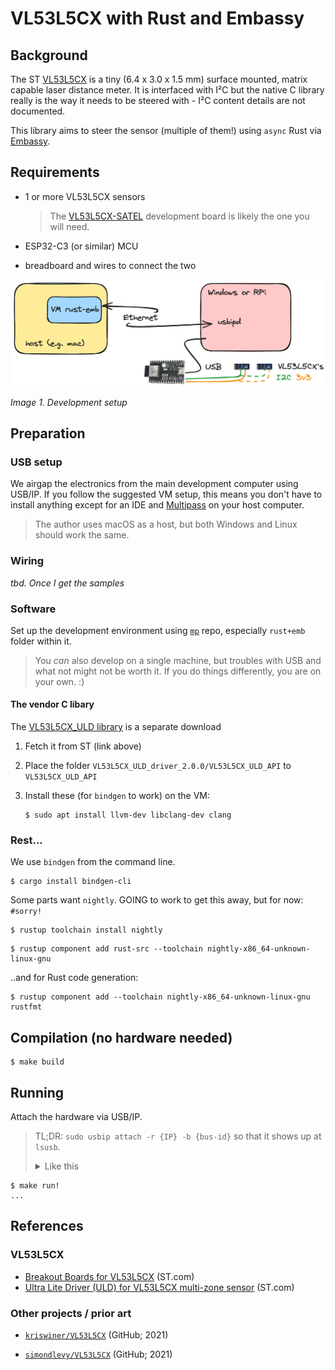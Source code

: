 # VL53L5CX with Rust and Embassy

## Background

The ST [VL53L5CX](https://www.st.com/en/imaging-and-photonics-solutions/vl53l5cx.html) is a tiny (6.4 x 3.0 x 1.5 mm) surface mounted, matrix capable laser distance meter. It is interfaced with I²C but the native C library really is the way it needs to be steered with - I²C content details are not documented.

This library aims to steer the sensor (multiple of them!) using `async` Rust via [Embassy](http://embassy.dev/).

## Requirements

- 1 or more VL53L5CX sensors

	>The [VL53L5CX-SATEL](https://www.digikey.fi/fi/products/detail/stmicroelectronics/VL53L5CX-SATEL/14552430) development board is likely the one you will need.

- ESP32-C3 (or similar) MCU
- breadboard and wires to connect the two

![](.images/layout.png)

*Image 1. Development setup*

<!-- editor's note: 
Original is stored in `.excalidraw/`
-->

<!-- Developed on
macOS 14.5
Multipass 1.14.0-rc1
ESP32-C3-Devkit-C02 (revision xxx)
//coming VL53L5CX-SATEL (x2)
-->

## Preparation

### USB setup

We airgap the electronics from the main development computer using USB/IP. If you follow the suggested VM setup, this means you don't have to install anything except for an IDE and [Multipass](https://multipass.run) on your host computer.

>The author uses macOS as a host, but both Windows and Linux should work the same.

### Wiring

*tbd. Once I get the samples*

### Software

Set up the development environment using [`mp`](https://github.com/akauppi/mp) repo, especially `rust+emb` folder within it.

>You *can* also develop on a single machine, but troubles with USB and what not might not be worth it. If you do things differently, you are on your own. :)

#### The vendor C libary

The [VL53L5CX_ULD library](https://www.st.com/en/embedded-software/stsw-img023.html) is a separate download

1. Fetch it from ST (link above)
2. Place the folder `VL53L5CX_ULD_driver_2.0.0/VL53L5CX_ULD_API` to `VL53L5CX_ULD_API`
3. Install these (for `bindgen` to work) on the VM:

	```
	$ sudo apt install llvm-dev libclang-dev clang
	```

### Rest...

We use `bindgen` from the command line.

```
$ cargo install bindgen-cli
```

Some parts want `nightly`. GOING to work to get this away, but for now: `#sorry!`

```
$ rustup toolchain install nightly
```

```
$ rustup component add rust-src --toolchain nightly-x86_64-unknown-linux-gnu
```

..and for Rust code generation:

```
$ rustup component add --toolchain nightly-x86_64-unknown-linux-gnu rustfmt
```

## Compilation (no hardware needed)

```
$ make build
```

## Running

Attach the hardware via USB/IP.

>TL;DR: `sudo usbip attach -r {IP} -b {bus-id}` so that it shows up at `lsusb`.
><details><summary>Like this</summary>
>
>```
>$ lsusb
>[...]
>Bus 001 Device 004: ID 303a:1001 Espressif USB JTAG/serial debug unit
>[...]
>```
></details>

```
$ make run!
...
```


<!--
## Tests
etc..
-->



## References

### VL53L5CX

- [Breakout Boards for VL53L5CX](https://www.st.com/en/evaluation-tools/vl53l5cx-satel.html) (ST.com)
- [Ultra Lite Driver (ULD) for VL53L5CX multi-zone sensor](https://www.st.com/en/embedded-software/stsw-img023.html) (ST.com)

### Other projects / prior art

- [`kriswiner/VL53L5CX`](https://github.com/kriswiner/VL53L5CX) (GitHub; 2021)
- [`simondlevy/VL53L5CX`](https://github.com/simondlevy/VL53L5CX) (GitHub; 2021)

	<!-- tbd.!!! Once public, mention to those two, especially Simon - he's worked on ESP32, at some point.
-->
